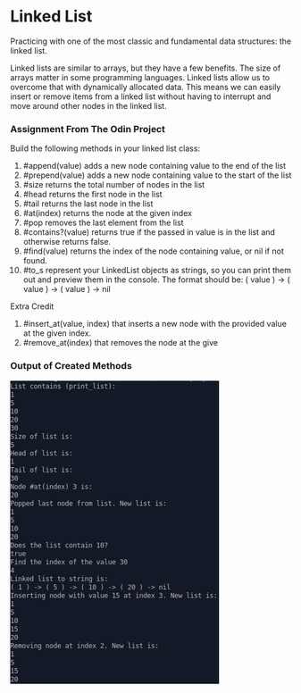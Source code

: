 # Linked List

Practicing with one of the most classic and fundamental data structures: the linked list.

Linked lists are similar to arrays, but they have a few benefits. The size of arrays matter in some programming languages. Linked lists allow us to overcome that with dynamically allocated data. This means we can easily insert or remove items from a linked list without having to interrupt and move around other nodes in the linked list.

### Assignment From The Odin Project

Build the following methods in your linked list class:


1. #append(value) adds a new node containing value to the end of the list
2. #prepend(value) adds a new node containing value to the start of the list
3. #size returns the total number of nodes in the list
4. #head returns the first node in the list
5. #tail returns the last node in the list
6. #at(index) returns the node at the given index
7. #pop removes the last element from the list
8. #contains?(value) returns true if the passed in value is in the list and otherwise returns false.
9. #find(value) returns the index of the node containing value, or nil if not found.
10. #to_s represent your LinkedList objects as strings, so you can print them out and preview them in the console. The format should be: ( value ) -> ( value ) -> ( value ) -> nil

Extra Credit

1. #insert_at(value, index) that inserts a new node with the provided value at the given index.
2. #remove_at(index) that removes the node at the give

### Output of Created Methods

![Code Output](linked_list.png)
